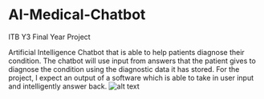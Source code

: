 # AI-Medical-Chatbot
ITB Y3 Final Year Project

Artificial Intelligence Chatbot that is able to help patients diagnose their condition. The chatbot will use input from answers that the patient gives to diagnose the condition using the diagnostic data it has stored. For the project, I expect an output of a software which is able to take in user input and intelligently answer back.
![alt text](https://imgur.com/4GXNLfZ)
